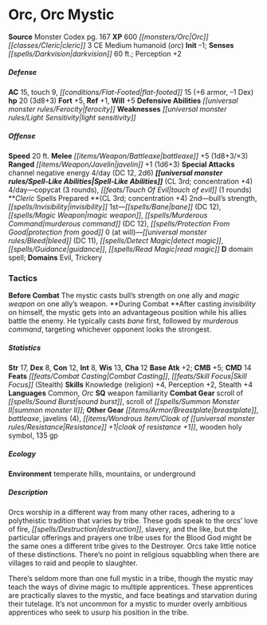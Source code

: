 ﻿---
cssclass: [monsters]
title1: Orc, Orc Mystic
title2: Orc Mystic
CR: 2
sources:
- name: Monster Codex
  page: 167
  link: http://paizo.com/products/btpy9926?Pathfinder-Roleplaying-Game-Monster-Codex
XP: 600
race: Orc
classes:
- cleric 3
alignment: CE
size: Medium
type: humanoid
subtypes:
- orc
initiative:
  bonus: -1
senses:
  darkvision: 60
AC:
  AC: 15
  touch: 9
  flat_footed: 15
  components:
    armor: 6
    dex: -1
HP:
  HP: 20
  long: 3d8+3
saves:
  fort: 5
  ref: 1
  will: 5
defensive_abilities:
- ferocity
weaknesses:
- light sensitivity
speeds:
  base: 20
attacks:
  melee:
  - - text: battleaxe +5 (1d8+3/×3)
      entries:
      - - damage: 1d8+3
          crit_multiplier: 3
      attack: battleaxe
      bonus:
      - 5
  ranged:
  - - text: javelin +1 (1d6+3)
      entries:
      - - damage: 1d6+3
      attack: javelin
      bonus:
      - 1
  special:
  - channel negative energy 4/day (DC 12, 2d6)
spell_like_abilities:
  entries:
  - name: copycat
    source: default
    freq: 4/day
    other: 3 rounds
  - name: touch of evil
    source: default
    freq: 4/day
    other: 1 rounds
  sources:
  - name: default
    CL: 3
    concentration: 4
spells:
  entries:
  - name: bull's strength
    source: Cleric
    level: 2
  - is_domain_spell: true
    name: invisibility
    source: Cleric
    level: 2
  - name: bane
    source: Cleric
    level: 1
    DC: 12
  - name: magic weapon
    source: Cleric
    level: 1
  - superscripts:
    - UM
    name: murderous command
    source: Cleric
    level: 1
    DC: 12
  - is_domain_spell: true
    name: protection from good
    source: Cleric
    level: 1
  - name: bleed
    source: Cleric
    level: 0
    DC: 11
  - name: detect magic
    source: Cleric
    level: 0
  - name: guidance
    source: Cleric
    level: 0
  - name: read magic
    source: Cleric
    level: 0
  sources:
  - name: Cleric
    type: prepared
    CL: 3
    concentration: 4
    slots:
      0: at-will
    domains:
    - evil
    - trickery
tactics:
  Before Combat: The mystic casts bull's strength on one ally and magic weapon on
    one ally's weapon.
  During Combat: After casting invisibility on himself, the mystic gets into an advantageous
    position while his allies battle the enemy. He typically casts bane first, followed
    by murderous command, targeting whichever opponent looks the strongest.
ability_scores:
  STR: 17
  DEX: 8
  CON: 12
  INT: 8
  WIS: 13
  CHA: 12
BAB: 2
CMB: 5
CMD: 14
feats:
- name: Combat Casting
- name: Skill Focus (Stealth)
skills:
  Knowledge (religion): 4
  Perception: 2
  Stealth: 4
languages:
- Common
- Orc
special_qualities:
- weapon familiarity
gear:
  combat:
  - scroll of sound burst
  - scroll of summon monster II
  other:
  - breastplate
  - battleaxe
  - javelins (4)
  - cloak of resistance +1
  - wooden holy symbol
  - 135 gp
ecology:
  environment: temperate hills, mountains, or underground
desc_long: |-
  Orcs worship in a different way from many other races, adhering to a polytheistic tradition that varies by tribe. These gods speak to the orcs' love of fire, destruction, slavery, and the like, but the particular offerings and prayers one tribe uses for the Blood God might be the same ones a different tribe gives to the Destroyer. Orcs take little notice of these distinctions. There's no point in religious squabbling when there are villages to raid and people to slaughter.

   There's seldom more than one full mystic in a tribe, though the mystic may teach the ways of divine magic to multiple apprentices. These apprentices are practically slaves to the mystic, and face beatings and starvation during their tutelage. It's not uncommon for a mystic to murder overly ambitious apprentices who seek to usurp his position in the tribe.

---

# Orc, Orc Mystic

**Source** Monster Codex pg. 167
**XP** 600
_[[monsters/Orc|Orc]]_ _[[classes/Cleric|cleric]]_ 3
CE Medium humanoid (_orc_)
**Init** –1; **Senses** _[[spells/Darkvision|darkvision]]_ 60 ft.; Perception +2

##### Defense

**AC** 15, touch 9, _[[conditions/Flat-Footed|flat-footed]]_ 15 (+6 armor, –1 Dex)
**hp** 20 (3d8+3)
**Fort** +5, **Ref** +1, **Will** +5
**Defensive Abilities** _[[universal monster rules/Ferocity|ferocity]]_
**Weaknesses** _[[universal monster rules/Light Sensitivity|light sensitivity]]_

##### Offense
**Speed** 20 ft.
**Melee** _[[items/Weapon/Battleaxe|battleaxe]]_ +5 (1d8+3/×3)
**Ranged** _[[items/Weapon/Javelin|javelin]]_ +1 (1d6+3)
**Special Attacks** channel negative energy 4/day (DC 12, 2d6)
**_[[universal monster rules/Spell-Like Abilities|Spell-Like Abilities]]_** (CL 3rd; concentration +4)
4/day—copycat (3 rounds), _[[feats/Touch Of Evil|touch of evil]]_ (1 rounds)
**_Cleric_ Spells Prepared **(CL 3rd; concentration +4)
2nd—bull’s strength, _[[spells/Invisibility|invisibility]]_
1st—_[[spells/Bane|bane]]_ (DC 12), _[[spells/Magic Weapon|magic weapon]]_, _[[spells/Murderous Command|murderous command]]_ (DC 12), _[[spells/Protection From Good|protection from good]]_
0 (at will)—_[[universal monster rules/Bleed|bleed]]_ (DC 11), _[[spells/Detect Magic|detect magic]]_, _[[spells/Guidance|guidance]]_, _[[spells/Read Magic|read magic]]_
**D** domain spell; **Domains** Evil, Trickery

### Tactics

**Before Combat** The mystic casts bull’s strength on one ally and _magic weapon_ on one ally’s weapon.
 **During Combat **After casting _invisibility_ on himself, the mystic gets into an advantageous position while his allies battle the enemy. He typically casts _bane_ first, followed by _murderous command_, targeting whichever opponent looks the strongest.

##### Statistics
**Str** 17, **Dex** 8, **Con** 12, **Int** 8, **Wis** 13, **Cha** 12
**Base Atk** +2; **CMB** +5; **CMD** 14
**Feats** _[[feats/Combat Casting|Combat Casting]]_, _[[feats/Skill Focus|Skill Focus]]_ (Stealth)
**Skills** Knowledge (religion) +4, Perception +2, Stealth +4
**Languages** Common, _Orc_
**SQ** weapon familiarity
**Combat Gear** scroll of _[[spells/Sound Burst|sound burst]]_, scroll of _[[spells/Summon Monster II|summon monster II]]_; **Other Gear** _[[items/Armor/Breastplate|breastplate]]_, _battleaxe_, javelins (4), _[[items/Wondrous Item/Cloak of _[[universal monster rules/Resistance|Resistance]]_ +1|cloak of _resistance_ +1]]_, wooden holy symbol, 135 gp

##### Ecology

**Environment** temperate hills, mountains, or underground

##### Description

Orcs worship in a different way from many other races, adhering to a polytheistic tradition that varies by tribe. These gods speak to the orcs’ love of fire, _[[spells/Destruction|destruction]]_, slavery, and the like, but the particular offerings and prayers one tribe uses for the Blood God might be the same ones a different tribe gives to the Destroyer. Orcs take little notice of these distinctions. There’s no point in religious squabbling when there are villages to raid and people to slaughter.

There’s seldom more than one full mystic in a tribe, though the mystic may teach the ways of divine magic to multiple apprentices. These apprentices are practically slaves to the mystic, and face beatings and starvation during their tutelage. It’s not uncommon for a mystic to murder overly ambitious apprentices who seek to usurp his position in the tribe.
